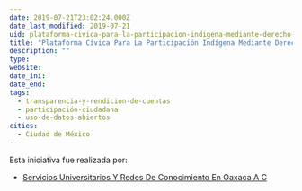 ```yaml
---
date: 2019-07-21T23:02:24.000Z
date_last_modified: 2019-07-21
uid: plataforma-civica-para-la-participacion-indigena-mediante-derecho-al-acceso-a-la-informacion
title: "Plataforma Cívica Para La Participación Indígena Mediante Derecho Al Acceso A La Información."
description: ""
type: 
website: 
date_ini: 
date_end: 
tags:
  - transparencia-y-rendicion-de-cuentas
  - participación-ciudadana
  - uso-de-datos-abiertos
cities: 
  - Ciudad de México
---
```


Esta iniciativa fue realizada por:

- [Servicios Universitarios Y Redes De Conocimiento En Oaxaca A C](/i/servicios-universitarios-y-redes-de-conocimiento-en-oaxaca-a-c.html)
